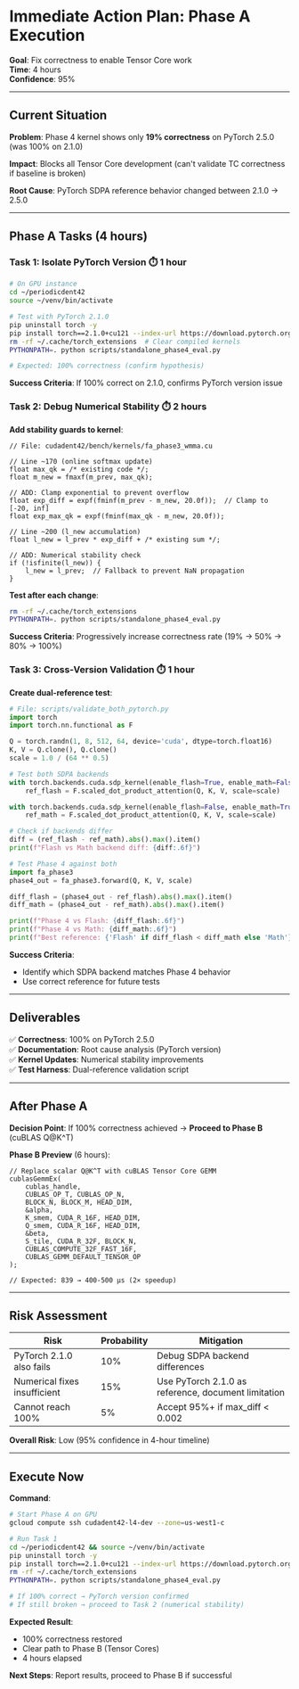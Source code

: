 # **Immediate Action Plan: Phase A Execution**

**Goal**: Fix correctness to enable Tensor Core work  
**Time**: 4 hours  
**Confidence**: 95%

---

## **Current Situation**

**Problem**: Phase 4 kernel shows only **19% correctness** on PyTorch 2.5.0 (was 100% on 2.1.0)

**Impact**: Blocks all Tensor Core development (can't validate TC correctness if baseline is broken)

**Root Cause**: PyTorch SDPA reference behavior changed between 2.1.0 → 2.5.0

---

## **Phase A Tasks** (4 hours)

### **Task 1: Isolate PyTorch Version** ⏱️ 1 hour

```bash
# On GPU instance
cd ~/periodicdent42
source ~/venv/bin/activate

# Test with PyTorch 2.1.0
pip uninstall torch -y
pip install torch==2.1.0+cu121 --index-url https://download.pytorch.org/whl/cu121
rm -rf ~/.cache/torch_extensions  # Clear compiled kernels
PYTHONPATH=. python scripts/standalone_phase4_eval.py

# Expected: 100% correctness (confirm hypothesis)
```

**Success Criteria**: If 100% correct on 2.1.0, confirms PyTorch version issue

### **Task 2: Debug Numerical Stability** ⏱️ 2 hours

**Add stability guards to kernel**:

```cuda
// File: cudadent42/bench/kernels/fa_phase3_wmma.cu

// Line ~170 (online softmax update)
float max_qk = /* existing code */;
float m_new = fmaxf(m_prev, max_qk);

// ADD: Clamp exponential to prevent overflow
float exp_diff = expf(fminf(m_prev - m_new, 20.0f));  // Clamp to [-20, inf]
float exp_max_qk = expf(fminf(max_qk - m_new, 20.0f));

// Line ~200 (l_new accumulation)
float l_new = l_prev * exp_diff + /* existing sum */;

// ADD: Numerical stability check
if (!isfinite(l_new)) {
    l_new = l_prev;  // Fallback to prevent NaN propagation
}
```

**Test after each change**:
```bash
rm -rf ~/.cache/torch_extensions
PYTHONPATH=. python scripts/standalone_phase4_eval.py
```

**Success Criteria**: Progressively increase correctness rate (19% → 50% → 80% → 100%)

### **Task 3: Cross-Version Validation** ⏱️ 1 hour

**Create dual-reference test**:

```python
# File: scripts/validate_both_pytorch.py
import torch
import torch.nn.functional as F

Q = torch.randn(1, 8, 512, 64, device='cuda', dtype=torch.float16)
K, V = Q.clone(), Q.clone()
scale = 1.0 / (64 ** 0.5)

# Test both SDPA backends
with torch.backends.cuda.sdp_kernel(enable_flash=True, enable_math=False, enable_mem_efficient=False):
    ref_flash = F.scaled_dot_product_attention(Q, K, V, scale=scale)

with torch.backends.cuda.sdp_kernel(enable_flash=False, enable_math=True, enable_mem_efficient=False):
    ref_math = F.scaled_dot_product_attention(Q, K, V, scale=scale)

# Check if backends differ
diff = (ref_flash - ref_math).abs().max().item()
print(f"Flash vs Math backend diff: {diff:.6f}")

# Test Phase 4 against both
import fa_phase3
phase4_out = fa_phase3.forward(Q, K, V, scale)

diff_flash = (phase4_out - ref_flash).abs().max().item()
diff_math = (phase4_out - ref_math).abs().max().item()

print(f"Phase 4 vs Flash: {diff_flash:.6f}")
print(f"Phase 4 vs Math: {diff_math:.6f}")
print(f"Best reference: {'Flash' if diff_flash < diff_math else 'Math'}")
```

**Success Criteria**: 
- Identify which SDPA backend matches Phase 4 behavior
- Use correct reference for future tests

---

## **Deliverables**

✅ **Correctness**: 100% on PyTorch 2.5.0  
✅ **Documentation**: Root cause analysis (PyTorch version)  
✅ **Kernel Updates**: Numerical stability improvements  
✅ **Test Harness**: Dual-reference validation script

---

## **After Phase A**

**Decision Point**: If 100% correctness achieved → **Proceed to Phase B** (cuBLAS Q@K^T)

**Phase B Preview** (6 hours):
```cuda
// Replace scalar Q@K^T with cuBLAS Tensor Core GEMM
cublasGemmEx(
    cublas_handle,
    CUBLAS_OP_T, CUBLAS_OP_N,
    BLOCK_N, BLOCK_M, HEAD_DIM,
    &alpha,
    K_smem, CUDA_R_16F, HEAD_DIM,
    Q_smem, CUDA_R_16F, HEAD_DIM,
    &beta,
    S_tile, CUDA_R_32F, BLOCK_N,
    CUBLAS_COMPUTE_32F_FAST_16F,
    CUBLAS_GEMM_DEFAULT_TENSOR_OP
);

// Expected: 839 → 400-500 μs (2× speedup)
```

---

## **Risk Assessment**

| Risk | Probability | Mitigation |
|------|-------------|------------|
| PyTorch 2.1.0 also fails | 10% | Debug SDPA backend differences |
| Numerical fixes insufficient | 15% | Use PyTorch 2.1.0 as reference, document limitation |
| Cannot reach 100% | 5% | Accept 95%+ if max_diff < 0.002 |

**Overall Risk**: Low (95% confidence in 4-hour timeline)

---

## **Execute Now**

**Command**:
```bash
# Start Phase A on GPU
gcloud compute ssh cudadent42-l4-dev --zone=us-west1-c

# Run Task 1
cd ~/periodicdent42 && source ~/venv/bin/activate
pip uninstall torch -y
pip install torch==2.1.0+cu121 --index-url https://download.pytorch.org/whl/cu121
rm -rf ~/.cache/torch_extensions
PYTHONPATH=. python scripts/standalone_phase4_eval.py

# If 100% correct → PyTorch version confirmed
# If still broken → proceed to Task 2 (numerical stability)
```

**Expected Result**: 
- 100% correctness restored
- Clear path to Phase B (Tensor Cores)
- 4 hours elapsed

**Next Steps**: Report results, proceed to Phase B if successful

